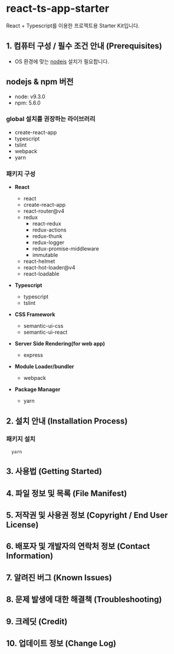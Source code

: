 # react-ts-app-starter
React + Typescript를 이용한 프로젝트용 Starter Kit입니다.

## 1. 컴퓨터 구성 / 필수 조건 안내 (Prerequisites)
+ OS 환경에 맞는 [nodejs](https://nodejs.org/ko/) 설치가 필요합니다.

## nodejs & npm 버전
+ node: v9.3.0
+ npm: 5.6.0

### global 설치를 권장하는 라이브러리
+ create-react-app
+ typescript
+ tslint
+ webpack
+ yarn

### 패키지 구성
+ **React**
  - react
  - create-react-app
  - react-router@v4
  - redux
    - react-redux
    - redux-actions
    - redux-thunk
    - redux-logger
    - redux-promise-middleware
    - immutable
  - react-helmet
  - react-hot-loader@v4
  - react-loadable

+ **Typescript**
  - typescript
  - tslint

+ **CSS Framework**
  - semantic-ui-css
  - semantic-ui-react

+ **Server Side Rendering(for web app)**
  - express

+ **Module Loader/bundler**
  - webpack

+ **Package Manager**
  - yarn

## 2. 설치 안내 (Installation Process)

### 패키지 설치
```
  yarn 
```
## 3. 사용법 (Getting Started)
## 4. 파일 정보 및 목록 (File Manifest)
## 5. 저작권 및 사용권 정보 (Copyright / End User License)
## 6. 배포자 및 개발자의 연락처 정보 (Contact Information)
## 7. 알려진 버그 (Known Issues)
## 8. 문제 발생에 대한 해결책 (Troubleshooting)
## 9. 크레딧 (Credit)
## 10. 업데이트 정보 (Change Log)

